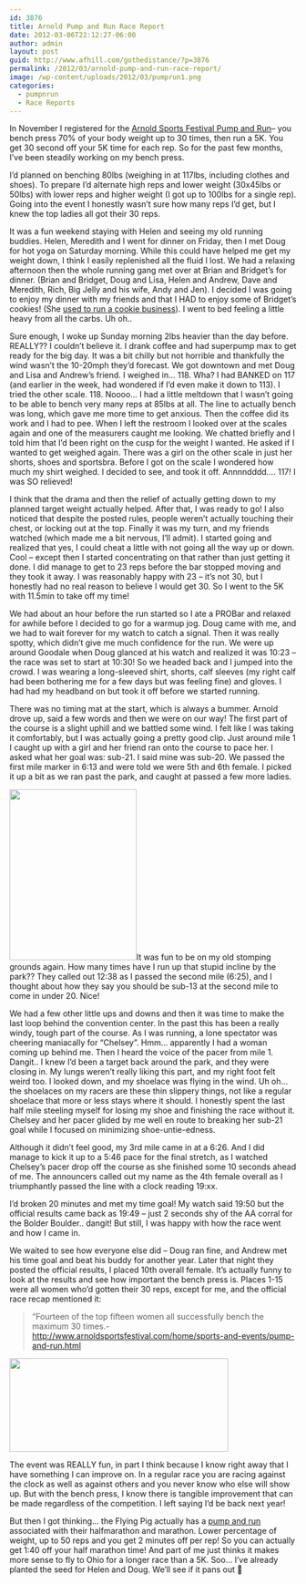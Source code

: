 ```yaml
---
id: 3876
title: Arnold Pump and Run Race Report
date: 2012-03-06T22:12:27-06:00
author: admin
layout: post
guid: http://www.afhill.com/gothedistance/?p=3876
permalink: /2012/03/arnold-pump-and-run-race-report/
image: /wp-content/uploads/2012/03/pumprun1.png
categories:
  - pumpnrun
  - Race Reports
---
```

In November I registered for the [Arnold Sports Festival Pump and Run](http://www.arnoldsportsfestival.com/home/sports-and-events/pump-and-run.html)&#8211; you bench press 70% of your body weight up to 30 times, then run a 5K. You get 30 second off your 5K time for each rep. So for the past few months, I&#8217;ve been steadily working on my bench press. 

I&#8217;d planned on benching 80lbs (weighing in at 117lbs, including clothes and shoes). To prepare I&#8217;d alternate high reps and lower weight (30x45lbs or 50lbs) with lower reps and higher weight (I got up to 100lbs for a single rep). Going into the event I honestly wasn&#8217;t sure how many reps I&#8217;d get, but I knew the top ladies all got their 30 reps. 

It was a fun weekend staying with Helen and seeing my old running buddies. Helen, Meredith and I went for dinner on Friday, then I met Doug for hot yoga on Saturday morning. While this could have helped me get my weight down, I think I easily replenished all the fluid I lost. We had a relaxing afternoon then the whole running gang met over at Brian and Bridget&#8217;s for dinner. (Brian and Bridget, Doug and Lisa, Helen and Andrew, Dave and Meredith, Rich, Big Jelly and his wife, Andy and Jen). I decided I was going to enjoy my dinner with my friends and that I HAD to enjoy some of Bridget&#8217;s cookies! (She [used to run a cookie business](http://www.theotherpaper.com/food_and_drink/reviews/article_490336a6-710b-11e0-8af6-001cc4c03286.html)). I went to bed feeling a little heavy from all the carbs. Uh oh..

Sure enough, I woke up Sunday morning 2lbs heavier than the day before. REALLY?? I couldn&#8217;t believe it. I drank coffee and had superpump max to get ready for the big day. It was a bit chilly but not horrible and thankfully the wind wasn&#8217;t the 10-20mph they&#8217;d forecast. We got downtown and met Doug and Lisa and Andrew&#8217;s friend. I weighed in&#8230; 118. Wha? I had BANKED on 117 (and earlier in the week, had wondered if I&#8217;d even make it down to 113). I tried the other scale. 118. Noooo&#8230; I had a little meltdown that I wasn&#8217;t going to be able to bench very many reps at 85lbs at all. The line to actually bench was long, which gave me more time to get anxious. Then the coffee did its work and I had to pee. When I left the restroom I looked over at the scales again and one of the measurers caught me looking. We chatted briefly and I told him that I&#8217;d been right on the cusp for the weight I wanted. He asked if I wanted to get weighed again. There was a girl on the other scale in just her shorts, shoes and sportsbra. Before I got on the scale I wondered how much my shirt weighed. I decided to see, and took it off. Annnndddd&#8230;. 117! I was SO relieved! 

I think that the drama and then the relief of actually getting down to my planned target weight actually helped. After that, I was ready to go! I also noticed that despite the posted rules, people weren&#8217;t actually touching their chest, or locking out at the top. Finally it was my turn, and my friends watched (which made me a bit nervous, I&#8217;ll admit). I started going and realized that yes, I could cheat a little with not going all the way up or down. Cool &#8211; except then I started concentrating on that rather than just getting it done. I did manage to get to 23 reps before the bar stopped moving and they took it away. I was reasonably happy with 23 &#8211; it&#8217;s not 30, but I honestly had no real reason to believe I would get 30. So I went to the 5K with 11.5min to take off my time!

We had about an hour before the run started so I ate a PROBar and relaxed for awhile before I decided to go for a warmup jog. Doug came with me, and we had to wait forever for my watch to catch a signal. Then it was really spotty, which didn&#8217;t give me much confidence for the run. We were up around Goodale when Doug glanced at his watch and realized it was 10:23 &#8211; the race was set to start at 10:30! So we headed back and I jumped into the crowd. I was wearing a long-sleeved shirt, shorts, calf sleeves (my right calf had been bothering me for a few days but was feeling fine) and gloves. I had had my headband on but took it off before we started running. 

There was no timing mat at the start, which is always a bummer. Arnold drove up, said a few words and then we were on our way! The first part of the course is a slight uphill and we battled some wind. I felt like I was taking it comfortably, but I was actually going a pretty good clip. Just around mile 1 I caught up with a girl and her friend ran onto the course to pace her. I asked what her goal was: sub-21. I said mine was sub-20. We passed the first mile marker in 6:13 and were told we were 5th and 6th female. I picked it up a bit as we ran past the park, and caught at passed a few more ladies.

[<img src="http://www.afhill.com/gothedistance/wp-content/uploads/2012/03/pumprun-223x300.png" alt="" title="pumprun" width="223" height="300" class="alignleft size-medium wp-image-3879" />](http://www.afhill.com/gothedistance/wp-content/uploads/2012/03/pumprun.png)It was fun to be on my old stomping grounds again. How many times have I run up that stupid incline by the park?? They called out 12:38 as I passed the second mile (6:25), and I thought about how they say you should be sub-13 at the second mile to come in under 20. Nice! 

We had a few other little ups and downs and then it was time to make the last loop behind the convention center. In the past this has been a really windy, tough part of the course. As I was running, a lone spectator was cheering maniacally for &#8220;Chelsey&#8221;. Hmm&#8230; apparently I had a woman coming up behind me. Then I heard the voice of the pacer from mile 1. Dangit.. I knew I&#8217;d been a target back around the park, and they were closing in. My lungs weren&#8217;t really liking this part, and my right foot felt weird too. I looked down, and my shoelace was flying in the wind. Uh oh&#8230; the shoelaces on my racers are these thin slippery things, not like a regular shoelace that more or less stays where it should. I honestly spent the last half mile steeling myself for losing my shoe and finishing the race without it. Chelsey and her pacer glided by me well en route to breaking her sub-21 goal while I focused on minimizing shoe-untie-edness.

Although it didn&#8217;t feel good, my 3rd mile came in at a 6:26. And I did manage to kick it up to a 5:46 pace for the final stretch, as I watched Chelsey&#8217;s pacer drop off the course as she finished some 10 seconds ahead of me. The announcers called out my name as the 4th female overall as I triumphantly passed the line with a clock reading 19:xx. 

I&#8217;d broken 20 minutes and met my time goal! My watch said 19:50 but the official results came back as 19:49 &#8211; just 2 seconds shy of the AA corral for the Bolder Boulder.. dangit! But still, I was happy with how the race went and how I came in. 

We waited to see how everyone else did &#8211; Doug ran fine, and Andrew met his time goal and beat his buddy for another year. Later that night they posted the official results, I placed 10th overall female. It&#8217;s actually funny to look at the results and see how important the bench press is. Places 1-15 were all women who&#8217;d gotten their 30 reps, except for me, and the official race recap mentioned it:

> &#8220;Fourteen of the top fifteen women all successfully bench the maximum 30 times.- <http://www.arnoldsportsfestival.com/home/sports-and-events/pump-and-run.html>

[<img src="http://www.afhill.com/gothedistance/wp-content/uploads/2012/03/Race-Results-for-Running-Events-Active.com_.png" alt="" title="Race Results for Running Events | Active.com" width="384" height="164" class="alignnone size-full wp-image-3877" />](http://www.afhill.com/gothedistance/wp-content/uploads/2012/03/Race-Results-for-Running-Events-Active.com_.png)

The event was REALLY fun, in part I think because I know right away that I have something I can improve on. In a regular race you are racing against the clock as well as against others and you never know who else will show up. But with the bench press, I know there is tangible improvement that can be made regardless of the competition. I left saying I&#8217;d be back next year!

But then I got thinking&#8230; the Flying Pig actually has a [pump and run](https://docs.google.com/viewer?a=v&q=cache:moLgtzY0c-EJ:www.pumpandrunrace.com/FlierPNRHALFdec13.pdf+&hl=en&gl=us&pid=bl&srcid=ADGEESgy0meQynb2tH8HVYSuPSWLdX9q8cE-MwB56_IkZkr5aV06tzCSueHcVTJRkxVqyNmrS05sbtBa0d8OmdsGofEw7-KosLe9q3pEMabZVMLvgeBzvW0AJzm5nGTNW2iFH1AD7LlD&sig=AHIEtbQbvXo0mM1WUkGnM5Zo6Yagj8CruQ) associated with their halfmarathon and marathon. Lower percentage of weight, up to 50 reps and you get 2 minutes off per rep! So you can actually get 1:40 off your half marathon time! And part of me just thinks it makes more sense to fly to Ohio for a longer race than a 5K. Soo&#8230; I&#8217;ve already planted the seed for Helen and Doug. We&#8217;ll see if it pans out 🙂